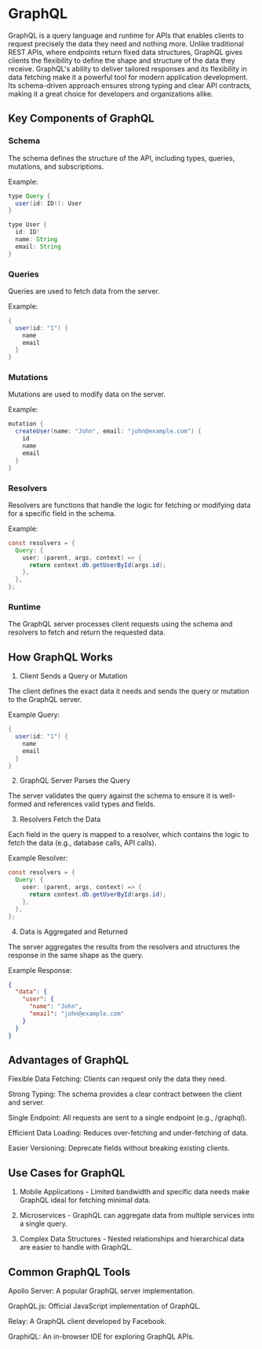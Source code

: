 # GraphQL

GraphQL is a query language and runtime for APIs that enables clients to request precisely the data they need and nothing more. 
Unlike traditional REST APIs, where endpoints return fixed data structures, GraphQL gives clients the flexibility to define the shape and structure of the data they receive.
GraphQL's ability to deliver tailored responses and its flexibility in data fetching make it a powerful tool for modern application development. 
Its schema-driven approach ensures strong typing and clear API contracts, making it a great choice for developers and organizations alike.

## Key Components of GraphQL
### Schema

The schema defines the structure of the API, including types, queries, mutations, and subscriptions.

Example:

```java
type Query {
  user(id: ID!): User
}

type User {
  id: ID!
  name: String
  email: String
}
```

### Queries

Queries are used to fetch data from the server.

Example:

```java
{
  user(id: "1") {
    name
    email
  }
}

```

### Mutations

Mutations are used to modify data on the server.

Example:

```java
mutation {
  createUser(name: "John", email: "john@example.com") {
    id
    name
    email
  }
}

```

### Resolvers

Resolvers are functions that handle the logic for fetching or modifying data for a specific field in the schema.

Example:

```java
const resolvers = {
  Query: {
    user: (parent, args, context) => {
      return context.db.getUserById(args.id);
    },
  },
};
```

### Runtime

The GraphQL server processes client requests using the schema and resolvers to fetch and return the requested data.


## How GraphQL Works

1. Client Sends a Query or Mutation

The client defines the exact data it needs and sends the query or mutation to the GraphQL server.

Example Query:
```java
{
  user(id: "1") {
    name
    email
  }
}
```

2. GraphQL Server Parses the Query

The server validates the query against the schema to ensure it is well-formed and references valid types and fields.

3. Resolvers Fetch the Data

Each field in the query is mapped to a resolver, which contains the logic to fetch the data (e.g., database calls, API calls).

Example Resolver:
```java
const resolvers = {
  Query: {
    user: (parent, args, context) => {
      return context.db.getUserById(args.id);
    },
  },
};
```

4. Data is Aggregated and Returned

The server aggregates the results from the resolvers and structures the response in the same shape as the query.

Example Response:
```json
{
  "data": {
    "user": {
      "name": "John",
      "email": "john@example.com"
    }
  }
}
```

## Advantages of GraphQL

Flexible Data Fetching: Clients can request only the data they need.

Strong Typing: The schema provides a clear contract between the client and server.

Single Endpoint: All requests are sent to a single endpoint (e.g., /graphql).

Efficient Data Loading: Reduces over-fetching and under-fetching of data.

Easier Versioning: Deprecate fields without breaking existing clients.


## Use Cases for GraphQL

1. Mobile Applications - Limited bandwidth and specific data needs make GraphQL ideal for fetching minimal data.

2. Microservices - GraphQL can aggregate data from multiple services into a single query.

3. Complex Data Structures - Nested relationships and hierarchical data are easier to handle with GraphQL.

## Common GraphQL Tools

Apollo Server: A popular GraphQL server implementation.

GraphQL.js: Official JavaScript implementation of GraphQL.

Relay: A GraphQL client developed by Facebook.

GraphiQL: An in-browser IDE for exploring GraphQL APIs.
